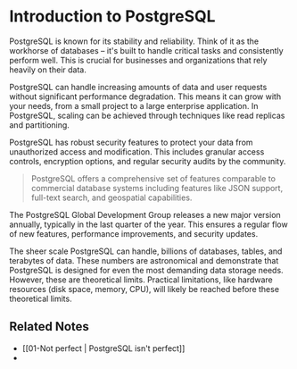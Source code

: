 # Introduction to PostgreSQL

PostgreSQL is known for its stability and reliability. Think of it as the workhorse of databases – it's built to handle critical tasks and consistently perform well. This is crucial for businesses and organizations that rely heavily on their data.

PostgreSQL can handle increasing amounts of data and user requests without significant performance degradation. This means it can grow with your needs, from a small project to a large enterprise application. In PostgreSQL, scaling can be achieved through techniques like read replicas and partitioning.

PostgreSQL has robust security features to protect your data from unauthorized access and modification. This includes granular access controls, encryption options, and regular security audits by the community.

>PostgreSQL offers a comprehensive set of features comparable to commercial database systems including features like JSON support, full-text search, and geospatial capabilities.

The PostgreSQL Global Development Group releases a new major version annually, typically in the last quarter of the year. This ensures a regular flow of new features, performance improvements, and security updates.

The sheer scale PostgreSQL can handle, billions of databases, tables, and terabytes of data. These numbers are astronomical and demonstrate that PostgreSQL is designed for even the most demanding data storage needs. However, these are theoretical limits. Practical limitations, like hardware resources (disk space, memory, CPU), will likely be reached before these theoretical limits.

## Related Notes

- [[01-Not perfect | PostgreSQL isn't perfect]]
- 